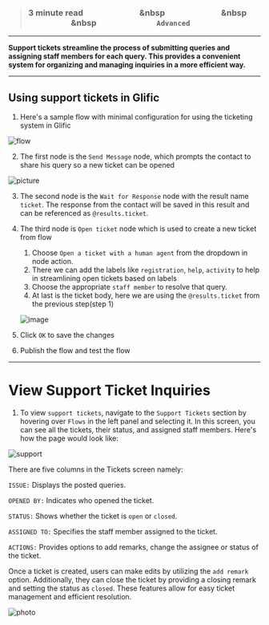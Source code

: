 > ### **3 minute read &nbsp; &nbsp; &nbsp; &nbsp; &nbsp; &nbsp; &nbsp; &nbsp; &nbsp; &nbsp; &nbsp; &nbsp; &nbsp; &nbsp; &nbsp &nbsp; &nbsp; &nbsp; &nbsp; &nbsp; &nbsp; &nbsp; &nbsp; &nbsp; &nbsp; &nbsp; &nbsp; &nbsp; &nbsp; &nbsp &nbsp; &nbsp; &nbsp; &nbsp; &nbsp; &nbsp; &nbsp; &nbsp; &nbsp; &nbsp; &nbsp; &nbsp; &nbsp; &nbsp; &nbsp &nbsp; &nbsp; &nbsp; &nbsp; &nbsp; &nbsp; &nbsp; &nbsp; &nbsp; &nbsp; &nbsp; &nbsp; &nbsp; &nbsp; &nbsp; `Advanced`**
___

**Support tickets streamline the process of submitting queries and assigning staff members for each query. This provides a convenient system for organizing and managing inquiries in a more efficient way.**

___
## Using support tickets in Glific

 1. Here's a sample flow with minimal configuration for using the ticketing system in Glific

![flow](https://github.com/glific/docs/assets/90472056/3dfde34e-cf63-41b2-b3bf-68629cb9bc92)


2. The first node is the `Send Message` node, which prompts the contact to share his query so a new ticket can be opened

![picture](https://github.com/glific/docs/assets/90472056/6f2c5258-4d12-4d03-a79e-3b59b19ce4c3)


3. The second node is the `Wait for Response` node with the result name `ticket`. The response from the contact will be saved in this result and can be referenced as `@results.ticket`.

4. The third node is `Open ticket` node which is used to create a new ticket from flow
    1. Choose `Open a ticket with a human agent` from the dropdown in node action.
    1. There we can add the labels like `registration`, `help`, `activity` to help in streamlining open tickets based on labels
    1. Choose the appropriate `staff member` to resolve that query.
    1. At last is the ticket body, here we are using the `@results.ticket` from the previous step(step 1)
       
    ![image](https://github.com/glific/docs/assets/90472056/72c47272-e800-4e52-bc12-f9f2280975cf)


5. Click `OK` to save the changes
6. Publish the flow and test the flow


___
# View Support Ticket Inquiries

1. To view `support tickets`, navigate to the `Support Tickets` section by hovering over `Flows` in the left panel and selecting it. In this screen, you can see all the tickets, their status, and assigned staff members. Here's how the page would look like:
   
![support](https://github.com/glific/docs/assets/90472056/c787bd94-07a8-4111-8f49-cca6e6c1ee2f)

There are five columns in the Tickets screen namely:

`ISSUE:` Displays the posted queries.

`OPENED BY:` Indicates who opened the ticket.

`STATUS:` Shows whether the ticket is `open` or `closed`.

`ASSIGNED TO:` Specifies the staff member assigned to the ticket.

`ACTIONS:` Provides options to add remarks, change the assignee or status of the ticket.


Once a ticket is created, users can make edits by utilizing the `add remark` option. Additionally, they can close the ticket by providing a closing remark and setting the status as `closed`. These features allow for easy ticket management and efficient resolution.

![photo](https://github.com/glific/docs/assets/90472056/48e2ec4c-532c-4ecc-89f6-dc564c9dc570)
